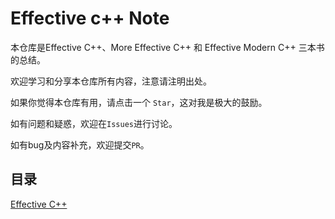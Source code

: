 # Effective c++ Note
本仓库是Effective C++、More Effective C++ 和 Effective Modern C++ 三本书的总结。

欢迎学习和分享本仓库所有内容，注意请注明出处。

如果你觉得本仓库有用，请点击一个 `Star`，这对我是极大的鼓励。

如有问题和疑惑，欢迎在`Issues`进行讨论。

如有bug及内容补充，欢迎提交``PR``。

## 目录

[Effective C++](/Effective%20C++.md)